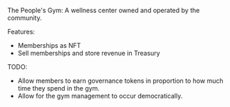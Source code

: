 The People's Gym: A wellness center owned and operated by the community.

Features:
- Memberships as NFT
- Sell memberships and store revenue in Treasury

TODO:
- Allow members to earn governance tokens in proportion to how much time they spend in the gym.
- Allow for the gym management to occur democratically.
